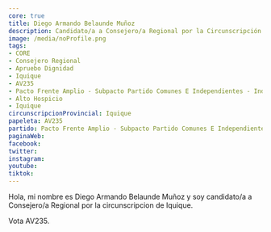 ```yaml
---
core: true
title: Diego Armando Belaunde Muñoz
description: Candidato/a a Consejero/a Regional por la Circunscripción de Iquique
image: /media/noProfile.png
tags:
- CORE
- Consejero Regional
- Apruebo Dignidad
- Iquique
- AV235
- Pacto Frente Amplio - Subpacto Partido Comunes E Independientes - Independientes
- Alto Hospicio
- Iquique
circunscripcionProvincial: Iquique
papeleta: AV235
partido: Pacto Frente Amplio - Subpacto Partido Comunes E Independientes - Independientes
paginaWeb:
facebook:
twitter:
instagram:
youtube:
tiktok:
---
```

Hola, mi nombre es Diego Armando Belaunde Muñoz y soy candidato/a a Consejero/a Regional por la circunscripcion de Iquique.

Vota AV235.